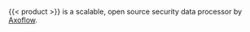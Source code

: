 ---
---
{{< product >}} is a scalable, open source security data processor by [Axoflow](https://axoflow.com).